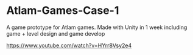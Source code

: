 # Atlam-Games-Case-1
 A game prototype for Atlam games. Made with Unity in 1 week including game + level design and game develop

https://www.youtube.com/watch?v=HYrr8Vsy2e4
